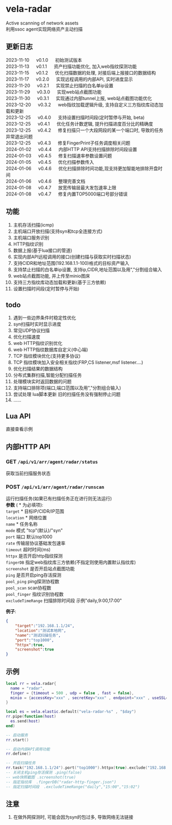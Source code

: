 # vela-radar
Active scanning of network assets  
利用ssoc agent实现网络资产主动扫描  


## 更新日志
2023-11-10 &emsp; v0.1.0 &emsp; 初始测试版本  
2023-11-13 &emsp; v0.1.1 &emsp; 资产扫描功能优化, 加入web指纹探测功能  
2023-11-15 &emsp; v0.1.2 &emsp; 优化扫描数据的处理, 对接后端上报接口的数据结构  
2023-11-17 &emsp; v0.2.0 &emsp; 实现远程调用的内部API, 实时进度显示  
2023-11-20 &emsp; v0.2.1 &emsp; 实现禁止扫描的白名单ip设置  
2023-11-29 &emsp; v0.3.0 &emsp; 实现web站点截图功能  
2023-11-30 &emsp; v0.3.1 &emsp; 实现通过内部tunnel上报, web站点截图功能优化  
2023-12-20 &emsp; v0.3.2 &emsp; web指纹加载逻辑升级, 支持自定义三方指纹库动态加载和更新  
2023-12-25 &emsp; v0.4.0 &emsp; 支持设置扫描时间段(定时暂停与开始, beta)  
2023-12-25 &emsp; v0.4.1 &emsp; 优化任务计数逻辑, 提升扫描进度百分比的精确度  
2023-12-25 &emsp; v0.4.2 &emsp; 修复扫描只一个大段网段的某一个端口时, 导致的任务异常退出问题  
2023-12-25 &emsp; v0.4.3 &emsp; 修复FingerPrint子任务调度相关问题  
2024-01-02 &emsp; v0.4.4 &emsp; 内部HTTP API支持扫描排除时间段设置  
2024-01-03 &emsp; v0.4.5 &emsp; 修复扫描速率参数设置问题  
2024-01-05 &emsp; v0.4.5 &emsp; 优化扫描参数传入    
2024-01-06 &emsp; v0.4.6 &emsp; 优化扫描排除时间功能,现支持更加智能地排除开盘时间       
2024-01-06 &emsp; v0.4.6 &emsp; 整理完善文档       
2024-01-08 &emsp; v0.4.7 &emsp; 放宽传输层最大发包速率上限  
2024-01-08 &emsp; v0.4.7 &emsp; 修复内置TOP5000端口号部分错误   








## 功能
1. 主机存活扫描(icmp)
2. 主机端口开放扫描(支持syn和tcp全连接方式)
3. 主机端口服务识别
4. HTTP指纹识别
5. 数据上报(基于lua接口的管道)
6. 实现内部API远程调用的接口(创建扫描与获取实时扫描状态)
7. 支持CIDR和地址范围(192.168.1.1-100)格式的目标资产输入
8. 支持禁止扫描的白名单ip设置, 支持ip,CIDR,地址范围以及用","分割组合输入
9. web站点截图功能, 并上传至minio图床
10. 支持三方指纹库动态加载和更新(基于三方依赖)
11. 设置扫描时间段(定时暂停与开始)


## todo
1. 遇到一些边界条件时稳定性优化
2. syn扫描时实时显示进度 
3. 常见UDP协议扫描
4. 优化扫描速度
5. web HTTP指纹识别优化
6. web HTTP指纹数据库自定义(中心端)
7. TCP 指纹模块优化(支持更多协议)
8.  TCP 指纹模块加入安全相关指纹(FRP,CS listener,msf listener....)
9.  优化扫描结果的数据结构
10. 分布式集群扫描,智能分配扫描任务
11. 处理模块实时返回数据的问题  
12. 支持端口排除项(端口,端口范围以及用","分割组合输入)
13. 尝试处理 lua脚本更新 旧的扫描任务没有强制停止问题  
14. ……  

## Lua API
  直接查看示例  

## 内部HTTP API
### **GET** `/api/v1/arr/agent/radar/status`  
获取当前扫描服务状态   
### **POST** `/api/v1/arr/agent/radar/runscan`  
运行扫描任务(如果已有扫描任务正在进行则无法运行)  
**参数**   ( * 为必填项):  
`target`  *  目标IP/CIDR/IP范围  
`location`  *  网络位置  
`name`  *  任务名称  
`mode`  模式 "tcp"(默认)/"syn"  
`port`  端口  默认top1000  
`rate`  传输层协议基础发包速率   
`timeout`  超时时间(ms)  
`httpx`  是否开启http指纹探测  
`fingerDB`  指定web指纹库三方依赖(不指定则使用内置默认指纹库)   
`screenshot`  是否开启站点截图功能  
`ping`  是否开启ping存活探测  
`pool_ping`  ping探测协程数      
`pool_scan`  scan协程数  
`pool_finger` 指纹识别协程数   
`excludeTimeRange`  扫描排除时间段 示例"daily,9:00,17:00"  

**例子**:  
```json
{
    "target":"192.168.1.1/24",
    "location":"测试本地网",
    "name":"测试扫描任务",
    "port":"top1000",
    "httpx":true,
    "screenshot":true
}
```




## 示例
```lua
local rr = vela.radar{
  name = "radar",
  finger = {timeout = 500 , udp = false , fast = false},
  minio = {accessKey="xxx" , secretKey="xxx" , endpoint="xxx" , useSSL=false}
}

local es = vela.elastic.default("vela-radar-%s" , "$day")
rr.pipe(function(host)
  es.send(host)
end)

-- 启动服务
rr.start()

-- 启动内部API调用功能
rr.define()

-- 开启扫描任务
rr.task("192.168.1.1/24").port("top1000").httpx(true).exclude("192.168.1.100,192.168.1.10-20").run()
-- 关闭主机ping存活探测 .ping(false)
-- web快照截图 .screenshot(true)
-- 指定指纹库  .fingerDB("radar-http-finger.json")
-- 指定扫描时间段  .excludeTimeRange("daily","15:00","15:02")
```

## 注意
1. 在做外网探测时, 可能会因为syn的包过多, 导致网络无法链接